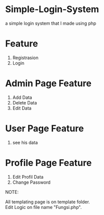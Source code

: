 # Simple-Login-System
a simple login system that I made using php

# Feature
1. Registrasion
2. Login

# Admin Page Feature
  1. Add Data
  2. Delete Data
  3. Edit Data

# User Page Feature
  1. see his data

# Profile Page Feature
  1. Edit Profil Data
  2. Change Password


NOTE:

All templating page is on template folder.<br>
Edit Logic on file name "Fungsi.php".
